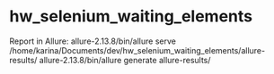 
# hw_selenium_waiting_elements

Report in Allure:
allure-2.13.8/bin/allure serve /home/karina/Documents/dev/hw_selenium_waiting_elements/allure-results/
allure-2.13.8/bin/allure generate allure-results/